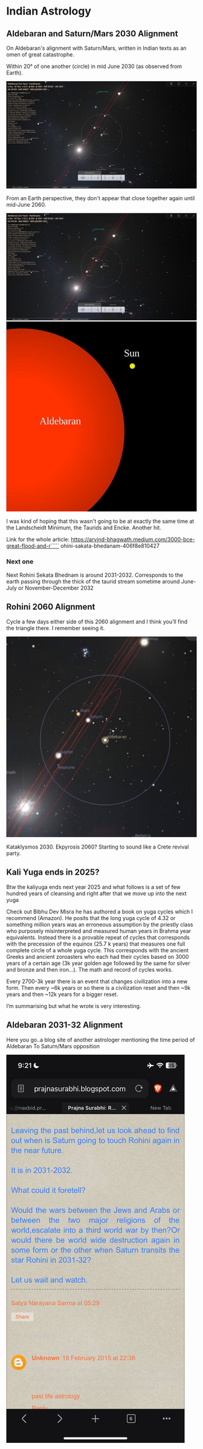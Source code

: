 # Indian Astrology

## Aldebaran and Saturn/Mars 2030 Alignment

On Aldebaran's alignment with Saturn/Mars, written in Indian texts as an omen of great catastrophe.

Within 20° of one another (circle) in mid June 2030 (as observed from Earth).

![](img/aldebaran1.jpg)

From an Earth perspective, they don't appear that close together again until mid-June 2060.

![](img/aldebaran2.jpg)
![](img/aldebaran3.jpg)

I was kind of hoping that this wasn't going to be at exactly the same time at the Landscheidt Minimum, the Taurids and Encke. Another hit.

Link for the whole article: https://arvind-bhagwath.medium.com/3000-bce-great-flood-and-r`````					ohini-sakata-bhedanam-406f8e810427

### Next one

Next Rohini Sekata Bhednam is around 2031-2032. Corresponds to the earth passing through the thick of the taurid stream sometime around June-July or November-December 2032

## Rohini 2060 Alignment

Cycle a few days either side of this 2060 alignment and I think you’ll find the triangle there. I remember seeing it.

![](img/rohini-2060.jpg)

Kataklysmos 2030. Ekpyrosis 2060? Starting to sound like a Crete revival party.

## Kali Yuga ends in 2025?

Btw the kaliyuga ends next year 2025 and what follows is a set of few hundred years of cleansing and right after that we move up into the next yuga

Check out Bibhu Dev Misra he has authored a book on yuga cycles which I recommend (Amazon). He posits that the long yuga cycle of 4.32 or something million years was an erroneous assumption by the priestly class who purposely misinterpreted and measured human years in Brahma year equivalents. Instead there is a provable repeat of cycles that corresponds with the precession of the equinox (25.7 k years) that measures one full complete circle of a whole yuga cycle. This corresponds with the ancient Greeks and ancient zoroasters who each had their cycles based on 3000 years of a certain age (3k year golden age followed by the same for silver and bronze and then iron…). The math and record of cycles works. 

Every 2700-3k year there is an event that changes civilization into a new form. Then every ~6k years or so there is a civilization reset and then ~9k years and then ~12k years for a bigger reset. 

I’m summarising but what he wrote is very interesting.

## Aldebaran 2031-32 Alignment

Here you go..a blog site of another astrologer mentioning the time period of Aldebaran To Saturn/Mars opposition

![](img/photo_5984@21-11-2024_15-23-09.jpg)

